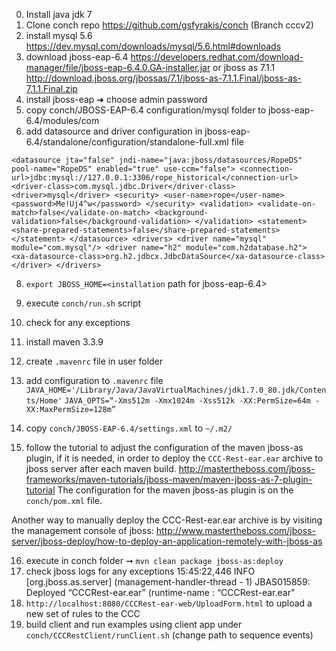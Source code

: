 0. Install java jdk 7
1. Clone conch repo https://github.com/gsfyrakis/conch (Branch cccv2)
2. install mysql 5.6 https://dev.mysql.com/downloads/mysql/5.6.html#downloads
3. download jboss-eap-6.4 https://developers.redhat.com/download-manager/file/jboss-eap-6.4.0.GA-installer.jar or jboss as 7.1.1 http://download.jboss.org/jbossas/7.1/jboss-as-7.1.1.Final/jboss-as-7.1.1.Final.zip
4. install jboss-eap ➜ choose admin password
5. copy conch/JBOSS-EAP-6.4 configuration/mysql folder to jboss-eap-6.4/modules/com
6. add datasource and driver configuration in jboss-eap-6.4/standalone/configuration/standalone-full.xml file

`<datasource jta="false" jndi-name="java:jboss/datasources/RopeDS" pool-name="RopeDS" enabled="true" use-ccm="false">
                    <connection-url>jdbc:mysql://127.0.0.1:3306/rope_historical</connection-url>
                    <driver-class>com.mysql.jdbc.Driver</driver-class>
                    <driver>mysql</driver>
                    <security>
                        <user-name>rope</user-name>
                        <password>Me!Uj4^w</password>
                    </security>
                    <validation>
                        <validate-on-match>false</validate-on-match>
                        <background-validation>false</background-validation>
                    </validation>
                    <statement>
                        <share-prepared-statements>false</share-prepared-statements>
                    </statement>
                </datasource>
                <drivers>
                    <driver name="mysql" module="com.mysql"/>
                    <driver name="h2" module="com.h2database.h2">
                        <xa-datasource-class>org.h2.jdbcx.JdbcDataSource</xa-datasource-class>
                    </driver>
                </drivers>`

8. `export JBOSS_HOME=<installation` path for jboss-eap-6.4>
9. execute `conch/run.sh` script 
10. check for any exceptions
11. install maven 3.3.9
12. create `.mavenrc` file in user folder 
13. add  configuration to `.mavenrc`  file
`JAVA_HOME='/Library/Java/JavaVirtualMachines/jdk1.7.0_80.jdk/Contents/Home'`
`JAVA_OPTS=“-Xms512m -Xmx1024m -Xss512k -XX:PermSize=64m -XX:MaxPermSize=128m”`

14. copy `conch/JBOSS-EAP-6.4/settings.xml` to `~/.m2/`
15. follow the tutorial to adjust the configuration of the maven jboss-as plugin, if it is needed, in order to deploy the `CCC-Rest-ear.ear` archive to jboss server after each maven build.  http://mastertheboss.com/jboss-frameworks/maven-tutorials/jboss-maven/maven-jboss-as-7-plugin-tutorial
The configuration for the maven jboss-as plugin is on the `conch/pom.xml` file.

Another way to manually deploy the CCC-Rest-ear.ear archive is by visiting the management console of jboss: http://www.mastertheboss.com/jboss-server/jboss-deploy/how-to-deploy-an-application-remotely-with-jboss-as  

16. execute in conch folder ➞ `mvn clean package jboss-as:deploy`
17. check jboss logs for any exceptions
    15:45:22,446 INFO  [org.jboss.as.server] (management-handler-thread - 1) JBAS015859: Deployed “CCCRest-ear.ear” (runtime-name : “CCCRest-ear.ear"
18. `http://localhost:8080/CCCRest-ear-web/UploadForm.html` to upload a new set of rules to the CCC
19. build client and run examples using client app under `conch/CCCRestClient/runClient.sh` (change path to sequence events) 
